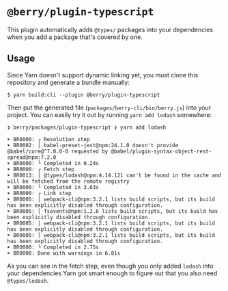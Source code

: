 # `@berry/plugin-typescript`

This plugin automatically adds `@types/` packages into your dependencies when you add a package that's covered by one.

## Usage

Since Yarn doesn't support dynamic linking yet, you must clone this repository and generate a bundle manually:

```
$ yarn build:cli --plugin @berry/plugin-typescript
```

Then put the generated file (`packages/berry-cli/bin/berry.js`) into your project. You can easily try it out by running `yarn add lodash` somewhere:

```
❯ berry/packages/plugin-typescript ❯ yarn add lodash

➤ BR0000: ┌ Resolution step
➤ BR0002: │ babel-preset-jest@npm:24.1.0 doesn't provide @babel/core@^7.0.0-0 requested by @babel/plugin-syntax-object-rest-spread@npm:7.2.0
➤ BR0000: └ Completed in 0.24s
➤ BR0000: ┌ Fetch step
➤ BR0013: │ @types/lodash@npm:4.14.121 can't be found in the cache and will be fetched from the remote registry
➤ BR0000: └ Completed in 3.63s
➤ BR0000: ┌ Link step
➤ BR0005: │ webpack-cli@npm:3.2.1 lists build scripts, but its build has been explicitly disabled through configuration.
➤ BR0005: │ fsevents@npm:1.2.6 lists build scripts, but its build has been explicitly disabled through configuration.
➤ BR0005: │ webpack-cli@npm:3.2.1 lists build scripts, but its build has been explicitly disabled through configuration.
➤ BR0005: │ webpack-cli@npm:3.2.1 lists build scripts, but its build has been explicitly disabled through configuration.
➤ BR0000: └ Completed in 2.75s
➤ BR0000: Done with warnings in 6.81s
```

As you can see in the fetch step, even though you only added `lodash` into your dependencies Yarn got smart enough to figure out that you also need `@types/lodash`.
